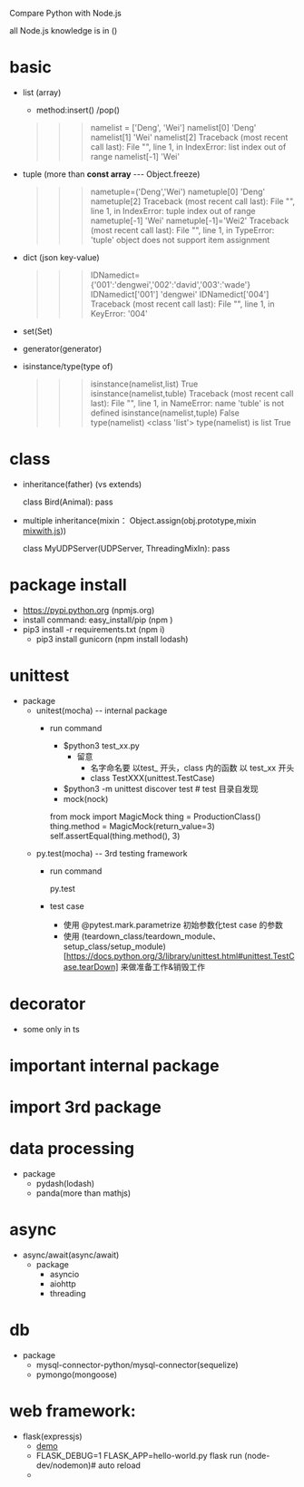 Compare Python with Node.js

all Node.js knowledge is in ()
# basic
- list (array)
	- method:insert() /pop()

	>>> namelist = ['Deng', 'Wei']
	>>> namelist[0]
	'Deng'
	>>> namelist[1]
	'Wei'
	>>> namelist[2]
	Traceback (most recent call last):
	  File "<stdin>", line 1, in <module>
	IndexError: list index out of range
	>>> namelist[-1]
	'Wei'

- tuple (more than **const array**  --- Object.freeze)

	>>> nametuple=('Deng','Wei')
	>>> nametuple[0]
	'Deng'
	>>> nametuple[2]
	Traceback (most recent call last):
	  File "<stdin>", line 1, in <module>
	IndexError: tuple index out of range
	>>> nametuple[-1]
	'Wei'
	>>> nametuple[-1]='Wei2'
	Traceback (most recent call last):
	  File "<stdin>", line 1, in <module>
	TypeError: 'tuple' object does not support item assignment

- 	dict (json key-value)
	
	>>> IDNamedict={'001':'dengwei','002':'david','003':'wade'}
	>>> IDNamedict['001']
	'dengwei'
	>>> IDNamedict['004']
	Traceback (most recent call last):
	  File "<stdin>", line 1, in <module>
	KeyError: '004'

- 	set(Set)
- 	generator(generator)
- 	isinstance/type(type of)
 	
	>>> isinstance(namelist,list)
	True
	>>> isinstance(namelist,tuble)
	Traceback (most recent call last):
	  File "<stdin>", line 1, in <module>
	NameError: name 'tuble' is not defined
	>>> isinstance(namelist,tuple)
	False
	>>> type(namelist)
	<class 'list'>
	>>> type(namelist) is list
	True

# class
- inheritance(father) (vs extends)
	
	class Bird(Animal):
	    pass

- multiple inheritance(mixin： Object.assign(obj.prototype,mixin   [mixwith.js](https://github.com/justinfagnani/mixwith.js))) 
	
	class MyUDPServer(UDPServer, ThreadingMixIn):
	    pass

# package install
- https://pypi.python.org (npmjs.org)
- install command: easy_install/pip (npm )
- pip3 install -r requirements.txt (npm i)
    -  pip3 install gunicorn (npm install lodash)
# unittest
- package 
	-  unitest(mocha)	-- internal package
		- run command
		    - $python3 test_xx.py 
		        - 留意
		            - 名字命名要 以test_ 开头，class 内的函数 以 test_xx 开头
		            - class TestXXX(unittest.TestCase)
		    - $python3 -m unittest discover test # test 目录自发现
		    - mock(nock)
		
			from mock import MagicMock
			thing = ProductionClass()
			thing.method = MagicMock(return_value=3)
			self.assertEqual(thing.method(), 3)
	- py.test(mocha)  -- 3rd testing framework
		- run command
			
			py.test
		- test case
			
			- 使用 @pytest.mark.parametrize 初始参数化test case 的参数
			- 使用 (teardown_class/teardown_module、setup_class/setup_module)[https://docs.python.org/3/library/unittest.html#unittest.TestCase.tearDown]	 来做准备工作&销毁工作


# decorator
- some only in ts

# important internal package

# import 3rd package

# data processing
- package
	- pydash(lodash)
	- panda(more than mathjs)

# async 
- async/await(async/await)
	- package
		-  asyncio
		-  aiohttp
		-  threading

# db
- package
	-  mysql-connector-python/mysql-connector(sequelize)
	-  pymongo(mongoose)
	
# web framework:
- flask(expressjs) 
    - [demo](https://github.com/no7dw/py-practice/tree/master/flask-demo)
    - FLASK_DEBUG=1 FLASK_APP=hello-world.py flask run (node-dev/nodemon)# auto reload 
    - 
